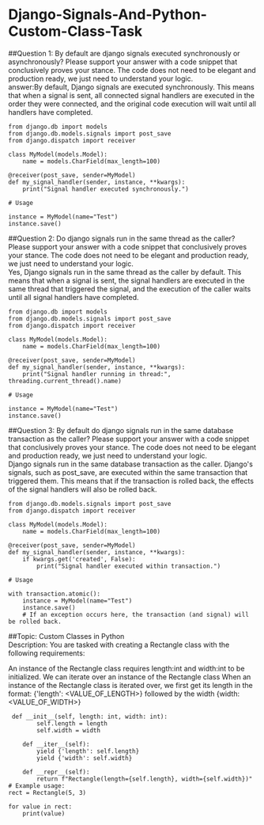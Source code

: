 # Django-Signals-And-Python-Custom-Class-Task

##Question 1: By default are django signals executed synchronously or asynchronously? Please support your answer with a code snippet that conclusively proves your stance. The code does not need to be elegant and production ready, we just need to understand your logic.<br>
answer:By default, Django signals are executed synchronously. This means that when a signal is sent, all connected signal handlers are executed in the order they were connected, and the original code execution will wait until all handlers have completed.

```# models.py
from django.db import models
from django.db.models.signals import post_save
from django.dispatch import receiver

class MyModel(models.Model):
    name = models.CharField(max_length=100)

@receiver(post_save, sender=MyModel)
def my_signal_handler(sender, instance, **kwargs):
    print("Signal handler executed synchronously.")

# Usage

instance = MyModel(name="Test")
instance.save()

```
##Question 2: Do django signals run in the same thread as the caller? Please support your answer with a code snippet that conclusively proves your stance. The code does not need to be elegant and production ready, we just need to understand your logic.<br>
Yes, Django signals run in the same thread as the caller by default. This means that when a signal is sent, the signal handlers are executed in the same thread that triggered the signal, and the execution of the caller waits until all signal handlers have completed.<br>
```import threading
from django.db import models
from django.db.models.signals import post_save
from django.dispatch import receiver

class MyModel(models.Model):
    name = models.CharField(max_length=100)

@receiver(post_save, sender=MyModel)
def my_signal_handler(sender, instance, **kwargs):
    print("Signal handler running in thread:", threading.current_thread().name)

# Usage

instance = MyModel(name="Test")
instance.save()
```

##Question 3: By default do django signals run in the same database transaction as the caller? Please support your answer with a code snippet that conclusively proves your stance. The code does not need to be elegant and production ready, we just need to understand your logic.<br>
Django signals run in the same database transaction as the caller. Django's signals, such as post_save, are executed within the same transaction that triggered them. This means that if the transaction is rolled back, the effects of the signal handlers will also be rolled back.
```from django.db import models, transaction
from django.db.models.signals import post_save
from django.dispatch import receiver

class MyModel(models.Model):
    name = models.CharField(max_length=100)

@receiver(post_save, sender=MyModel)
def my_signal_handler(sender, instance, **kwargs):
    if kwargs.get('created', False):
        print("Signal handler executed within transaction.")

# Usage

with transaction.atomic():
    instance = MyModel(name="Test")
    instance.save()
    # If an exception occurs here, the transaction (and signal) will be rolled back.
```

##Topic: Custom Classes in Python<br>
Description: You are tasked with creating a Rectangle class with the following requirements:

An instance of the Rectangle class requires length:int and width:int to be initialized.
We can iterate over an instance of the Rectangle class
When an instance of the Rectangle class is iterated over, we first get its length in the format: {'length': <VALUE_OF_LENGTH>} followed by the width {width: <VALUE_OF_WIDTH>}
```
 def __init__(self, length: int, width: int):
        self.length = length
        self.width = width

    def __iter__(self):
        yield {'length': self.length}
        yield {'width': self.width}

    def __repr__(self):
        return f"Rectangle(length={self.length}, width={self.width})"
# Example usage:
rect = Rectangle(5, 3)

for value in rect:
    print(value)
```





